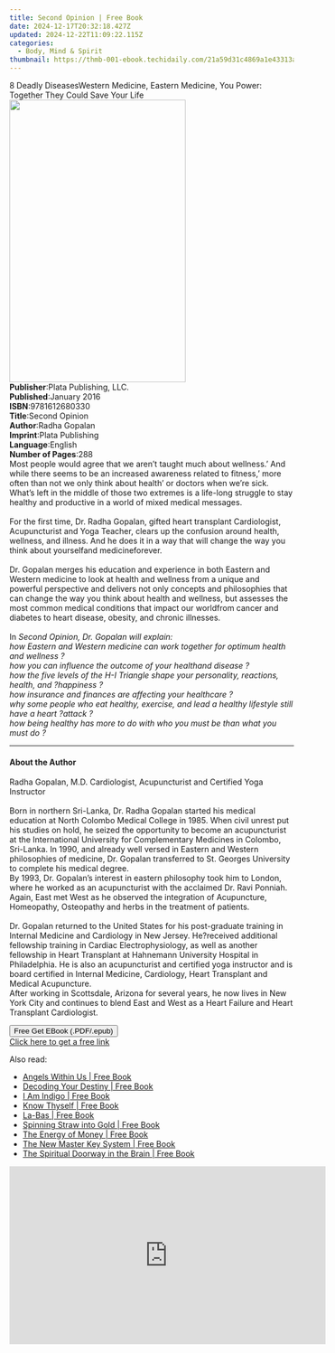 ```yaml
---
title: Second Opinion | Free Book
date: 2024-12-17T20:32:18.427Z
updated: 2024-12-22T11:09:22.115Z
categories:
  - Body, Mind & Spirit
thumbnail: https://thmb-001-ebook.techidaily.com/21a59d31c4869a1e43313a992638554add2b85c7fd311c234aaf93e70a006d00.jpg
---
```

<main id="book-container">
  <div class="flex flex-col">
    <div class="book-brief flex-1 py-6 px-4 sm:p-6 md:py-10 md:px-8">
      <!-- brief-->
      <div class="book-brief-main">
        8 Deadly DiseasesWestern Medicine, Eastern Medicine, You Power: Together
        They Could Save Your Life
      </div>
    </div>
    <div
      class="book-meta-info flex-1 grid gap-4 col-start-1 col-end-3 row-start-1 sm:mb-6 sm:grid-cols-4 lg:gap-6 lg:col-start-2 lg:row-end-6 lg:row-span-6 lg:mb-0"
    >
      <div
        class="book-meta-info-left place-content-center mt-4 p-4 text-sm leading-6 col-start-2 col-span-2 dark:text-slate-400"
      >
        <img
          class="w-full h-500 object-cover rounded-lg sm:h-255 sm:col-span-2 lg:col-span-full"
          src="https://img-001-ebook.techidaily.com/782baa5a446f5ad247319cf9eabdaa14a1d7c8f0ea469519588aef4219a3fc38.jpg"
          alt=""
          width="312"
          height="500"
        />
      </div>
      <div
        class="book-meta-info-right mt-2 col-start-1 row-start-2 col-span-3 self-center"
      >
        <!-- meta data  -->
        <div class="flex flex-col px-4 md:px-8">
          <div class="flex-1">
            <strong>Publisher</strong>:<span class="px-2"
              >Plata Publishing, LLC.</span
            >
          </div>
          <div class="flex-1">
            <strong>Published</strong>:<span class="px-2">January 2016</span>
          </div>
          <div class="flex-1">
            <strong>ISBN</strong>:<span class="px-2">9781612680330</span>
          </div>
          <div class="flex-1">
            <strong>Title</strong>:<span class="px-2">Second Opinion</span>
          </div>
          <div class="flex-1">
            <strong>Author</strong>:<span class="px-2">Radha Gopalan</span>
          </div>
          <div class="flex-1">
            <strong>Imprint</strong>:<span class="px-2">Plata Publishing</span>
          </div>
          <div class="flex-1">
            <strong>Language</strong>:<span class="px-2">English</span>
          </div>
          <div class="flex-1">
            <strong>Number of Pages</strong>:<span class="px-2">288</span>
          </div>
        </div>
      </div>
    </div>
    <div class="book-description flex-1 py-6 px-4 sm:p-6 md:py-10 md:px-8">
      <div class="book-description-main">
        <div accordion-content="" id="description">
          Most people would agree that we aren’t taught much about wellness.’
          And while there seems to be an increased awareness related to
          fitness,’ more often than not we only think about health’ or doctors
          when we’re sick. What’s left in the middle of those two extremes is a
          life-long struggle to stay healthy and productive in a world of mixed
          medical messages.<br /><br />For the first time, Dr. Radha Gopalan,
          gifted heart transplant Cardiologist, Acupuncturist and Yoga Teacher,
          clears up the confusion around health, wellness, and illness. And he
          does it in a way that will change the way you think about yourselfand
          medicineforever.<br /><br />Dr. Gopalan merges his education and
          experience in both Eastern and Western medicine to look at health and
          wellness from a unique and powerful perspective and delivers not only
          concepts and philosophies that can change the way you think about
          health and wellness, but assesses the most common medical conditions
          that impact our worldfrom cancer and diabetes to heart disease,
          obesity, and chronic illnesses.<br /><br />In
          <i
            >Second Opinion, Dr. Gopalan will explain:<br />
            how Eastern and Western medicine can work together for optimum
            health and wellness ?<br />
            how you can influence the outcome of your healthand disease ?<br />
            how the five levels of the H-I Triangle shape your personality,
            reactions, health, and ?happiness ?<br />
            how insurance and finances are affecting your healthcare ?<br />
            why some people who eat healthy, exercise, and lead a healthy
            lifestyle still have a heart ?attack ?<br />
            how being healthy has more to do with who you must be than what you
            must do ?<br
          /></i>
        </div>
        <i><div class="accordion-fader"></div></i>
      </div>
    </div>
    <div class="book-excerpts flex-1 py-6 px-4 sm:p-6 md:py-10 md:px-8">
      <!-- excerpts-->
      <div class="book-excerpts-main">
        <hr />
        <h4 class="placeholder placeholder-heading">
          <span>About the Author</span>
        </h4>
        <p>
          Radha Gopalan, M.D. Cardiologist, Acupuncturist and Certified Yoga
          Instructor<br /><br />Born in northern Sri-Lanka, Dr. Radha Gopalan
          started his medical education at North Colombo Medical College in
          1985. When civil unrest put his studies on hold, he seized the
          opportunity to become an acupuncturist at the International University
          for Complementary Medicines in Colombo, Sri-Lanka. In 1990, and
          already well versed in Eastern and Western philosophies of medicine,
          Dr. Gopalan transferred to St. Georges University to complete his
          medical degree.<br />By 1993, Dr. Gopalan’s interest in eastern
          philosophy took him to London, where he worked as an acupuncturist
          with the acclaimed Dr. Ravi Ponniah. Again, East met West as he
          observed the integration of Acupuncture, Homeopathy, Osteopathy and
          herbs in the treatment of patients.<br /><br />Dr. Gopalan returned to
          the United States for his post-graduate training in Internal Medicine
          and Cardiology in New Jersey. He?received additional fellowship
          training in Cardiac Electrophysiology, as well as another fellowship
          in Heart Transplant at Hahnemann University Hospital in Philadelphia.
          He is also an acupuncturist and certified yoga instructor and is board
          certified in Internal Medicine, Cardiology, Heart Transplant and
          Medical Acupuncture.<br />After working in Scottsdale, Arizona for
          several years, he now lives in New York City and continues to blend
          East and West as a Heart Failure and Heart Transplant Cardiologist.
        </p>
      </div>
    </div>
    <div
      class="book-about-author flex-1 py-6 px-4 sm:p-6 md:py-10 md:px-8"
    ></div>
    <div class="book-free-get flex-1 py-6 px-4 sm:p-6 md:py-10 md:px-8">
      <button
        id="btn-free-get"
        class="bg-blue-500 hover:bg-blue-700 text-white font-bold py-2 px-4 rounded"
      >
        Free Get EBook (.PDF/.epub)
      </button>
      <div id="countdown-display" class="px-2 text-lg mt-2"></div>
      <a
        id="free-link"
        class="hidden bg-blue-500 hover:bg-blue-700 text-white font-bold py-2 px-4 rounded"
        href="https://www.ebooks.com/en-us/book/96440283/second-opinion/radha-gopalan/"
        target="_blank"
        >Click here to get a free link</a
      >
    </div>
    <script>
      let countdownTime = 0;
      let countdownInterval = null;
      document
        .getElementById('btn-free-get')
        .addEventListener('click', startCountdown);
      function startCountdown() {
        countdownTime = new Date().getTime() + 60000 * 3;
        countdownInterval = setInterval(updateCountdown, 1000);
        document.getElementById('btn-free-get').disabled = true;
        document
          .getElementById('btn-free-get')
          .classList.add('bg-gray-500', 'cursor-not-allowed');
      }
      function updateCountdown() {
        let currentTime = new Date().getTime();
        let timeLeft = countdownTime - currentTime;
        let secondsLeft = Math.floor(timeLeft / 1000);
        document.getElementById('countdown-display').innerHTML =
          `Remaining time: ${secondsLeft} seconds.`;
        if (secondsLeft <= 0) {
          clearInterval(countdownInterval);
          document.getElementById('btn-free-get').classList.add('hidden');
          document.getElementById('free-link').classList.remove('hidden');
          document.getElementById('countdown-display').innerHTML = '';
        }
      }
    </script>
  </div>
</main>

<ins class="adsbygoogle"
      style="display:block"
      data-ad-client="ca-pub-7571918770474297"
      data-ad-slot="8358498916"
      data-ad-format="auto"
      data-full-width-responsive="true"></ins>
    

<span class="atpl-alsoreadstyle">Also read:</span>
<div><ul>
<li><a href="https://novels-ebooks.techidaily.com/569790-9780307775870-angels-within-us/"><u>Angels Within Us | Free Book</u></a></li>
<li><a href="https://novels-ebooks.techidaily.com/591676-9781458700117-decoding-your-destiny/"><u>Decoding Your Destiny | Free Book</u></a></li>
<li><a href="https://novels-ebooks.techidaily.com/583609--i-am-indigo/"><u>I Am Indigo | Free Book</u></a></li>
<li><a href="https://novels-ebooks.techidaily.com/591690-9781442998407-know-thyself/"><u>Know Thyself | Free Book</u></a></li>
<li><a href="https://novels-ebooks.techidaily.com/591741-9781442937710-la-bas/"><u>La-Bas | Free Book</u></a></li>
<li><a href="https://novels-ebooks.techidaily.com/569955-9780307769848-spinning-straw-into-gold/"><u>Spinning Straw into Gold | Free Book</u></a></li>
<li><a href="https://novels-ebooks.techidaily.com/570034-9780307776044-the-energy-of-money/"><u>The Energy of Money | Free Book</u></a></li>
<li><a href="https://novels-ebooks.techidaily.com/590520-9781416587668-the-new-master-key-system/"><u>The New Master Key System | Free Book</u></a></li>
<li><a href="https://novels-ebooks.techidaily.com/581285-9781101446102-the-spiritual-doorway-in-the-brain/"><u>The Spiritual Doorway in the Brain | Free Book</u></a></li>
</ul></div>

<!-- affiliate ads begin -->
<iframe width="560" height="315" src="https://www.youtube.com/embed/uzb-0C0xUYA?si=F4MPhdVqyVgx7_8X" title="YouTube video player" frameborder="0" allow="accelerometer; autoplay; clipboard-write; encrypted-media; gyroscope; picture-in-picture; web-share" referrerpolicy="strict-origin-when-cross-origin" allowfullscreen></iframe>
<!-- affiliate ads end -->

